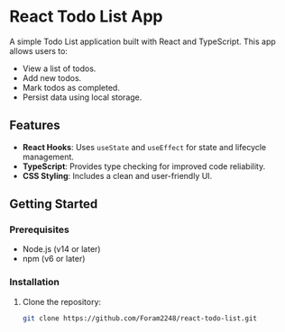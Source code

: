# React Todo List App

A simple Todo List application built with React and TypeScript. This app allows users to:
- View a list of todos.
- Add new todos.
- Mark todos as completed.
- Persist data using local storage.

## Features
- **React Hooks**: Uses `useState` and `useEffect` for state and lifecycle management.
- **TypeScript**: Provides type checking for improved code reliability.
- **CSS Styling**: Includes a clean and user-friendly UI.

## Getting Started

### Prerequisites
- Node.js (v14 or later)
- npm (v6 or later)

### Installation
1. Clone the repository:
   ```bash
   git clone https://github.com/Foram2248/react-todo-list.git
